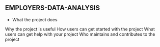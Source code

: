 ## EMPLOYERS-DATA-ANALYSIS

 - What the project does

Why the project is useful
How users can get started with the project
What users can get help with your project
Who maintains and contributes to the project
